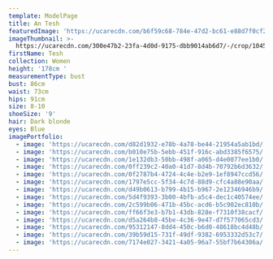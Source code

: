 ```yaml
---
template: ModelPage
title: An Tesh
featuredImage: 'https://ucarecdn.com/b6f59c68-784e-47d2-bc61-e88d7f0cf273/'
imageThumbnail: >-
  https://ucarecdn.com/300e47b2-23fa-4d0d-9175-dbb9014ab6d7/-/crop/1045x1390/172,385/-/preview/
firstName: Tesh
collection: Women
height: '178cm '
measurementType: bust
bust: 86cm
waist: 73cm
hips: 91cm
size: 8-10
shoeSize: '9'
hair: Dark blonde
eyes: Blue
imagePortfolio:
  - image: 'https://ucarecdn.com/d82d1932-e78b-4a78-be44-21954a5ab1bd/'
  - image: 'https://ucarecdn.com/b010e75b-5ebb-451f-916c-abd3385f6575/'
  - image: 'https://ucarecdn.com/1e132db3-50bb-498f-a065-d4e0077ee1b0/'
  - image: 'https://ucarecdn.com/0ff239c2-40a0-41d7-8d4b-70792b6d3632/'
  - image: 'https://ucarecdn.com/0f2787b4-4724-4c4e-b2e9-1ef8947ccd56/'
  - image: 'https://ucarecdn.com/1797e5cc-5f34-4c7d-88d9-cfc4a88e90aa/'
  - image: 'https://ucarecdn.com/d49b0613-b799-4b15-b967-2e12346946b9/'
  - image: 'https://ucarecdn.com/5d4f9393-3b00-4bfb-a5c4-dec1c40574ee/'
  - image: 'https://ucarecdn.com/2c599b06-471b-45bc-acd6-b5c902ec810b/'
  - image: 'https://ucarecdn.com/ff66f3e3-b7b1-43db-828e-f7310f38cacf/'
  - image: 'https://ucarecdn.com/d5a264b8-45be-4c36-9e47-d7f577065cd3/'
  - image: 'https://ucarecdn.com/95312147-8dd4-450c-b6d0-48618bc4d48b/'
  - image: 'https://ucarecdn.com/39b59d15-731f-49df-9382-6953332d53c7/'
  - image: 'https://ucarecdn.com/7174e027-3421-4a05-96a7-55bf7b64306a/'
---
```


